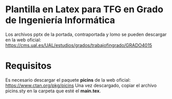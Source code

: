 # Plantilla en Latex para TFG en Grado de Ingeniería Informática

Los archivos pptx de la portada, contraportada y lomo se pueden descargar en la web oficial: https://cms.ual.es/UAL/estudios/grados/trabajofingrado/GRADO4015

# Requisitos
Es necesario descargar el paquete **picins** de la web oficial: https://www.ctan.org/pkg/picins
Una vez descargado, copiar el archivo picins.sty en la carpeta que esté el **main.tex**.
